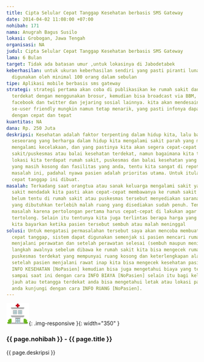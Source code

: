 ```yaml
---
title: Cipta Selular Cepat Tanggap Kesehatan berbasis SMS Gateway
date: 2014-04-02 11:08:00 +07:00
nohibah: 171
nama: Anugrah Bagus Susilo
lokasi: Grobogan, Jawa Tengah
organisasi: NA
judul: Cipta Selular Cepat Tanggap Kesehatan berbasis SMS Gateway
lama: 6 Bulan
target: Tidak ada batasan umur ,untuk lokasinya di Jabodetabek
keberhasilan: untuk ukuran keberhasilan sendiri yang pasti piranti lunak ini dapat
  digunakan oleh minimal 100 orang dalam sebulan
tipe: Aplikasi mobile berbasis sms gateway
strategi: strategi pertama akan coba di publikasikan ke rumah sakit dan puskesmas
  terdekat dengan menggunakan brosur, kemudian bisa broadcast via BBM, promosi di
  facebook dan twitter dan jejaring sosial lainnya. kita akan mendesainnya dengan
  se-user friendly mungkin namun tetap menarik, yang pasti infonya dapat tersalurkan
  dengan cepat dan tepat
kuantitas: NA
dana: Rp. 250 Juta
deskripsi: Kesehatan adalah faktor terpenting dalam hidup kita, lalu bagaimana ketika
  seseorang yang berharga dalam hidup kita mengalami sakit parah yang mendadak atau
  mengalami kecelakaan, dan yang pastinya kita akan segera cepat-cepat mencari rumah
  sakit/puskesmas atau balai kesehatan terdekat, namun bagaimana kita tahu disekitar
  lokasi kita terdapat rumah sakit, puskesmas dan balai kesehatan yang mempunyai ruang
  yang masih kosong dan fasilitas yang anda, tentu kita sangat di repotkan dengan
  masalah ini, padahal nyawa pasien adalah prioritas utama. Untuk itulah aplikasi
  cepat tanggap ini dibuat.
masalah: Terkadang saat orangtua atau sanak keluarga mengalami sakit yang parah atau
  sakit mendadak kita pasti akan cepat-cepat membawanya ke rumah sakit namun sayangnya
  belum tentu di rumah sakit atau puskesmas tersebut menyediakan sarana prasarana
  yang dibutuhkan terlebih malah ruang yang disediakan sudah penuh. Tentunya ini menjadi
  masalah karena pertolongan pertama harus cepat-cepat di lakukan agar jiwa pasien
  tertolong. Selain itu tentunya kita juga terlintas berapa harga yang nanti harus
  kita bayarkan ketika pasien tersebut sembuh atau malah meninggal
solusi: Untuk mengatasi permasalahan tersebut saya akan mencoba membuat sistem informasi
  cepat tanggap, sistem dapat digunakan semenjak si pasien mencari rumah sakit, selama
  menjalani perawatan dan setelah perawatan selesai (sembuh maupun meninggal), untuk
  langkah awalnya sebelum dibawa ke rumah sakit kita bisa mengecek rumah sakit atau
  puskesmas terdekat yang mempunyai ruang kosong dan keterlengkapan alat kemudian
  setelah pasien menjalani rawat inap kita bisa mengecek kesehatan pasien melalui
  INFO KESEHATAN [NoPasien] kemudian bisa juga mengetahui biaya yang telah di habiskan
  sampai saat ini dengan cara INFO BIAYA [NoPasien] selain itu bagi keluarga yang
  jauh atau tetangga terdekat anda bisa mengetahui letak atau lokasi pasien yang akan
  anda kunjungi dengan cara INFO RUANG [NoPasien].
---
```


![171](/static/img/hibahcms/171.png){: .img-responsive }{: width="350" }

### {{ page.nohibah }} - {{ page.title }}

{{ page.deskripsi }}
